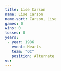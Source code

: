 ```yaml
---
title: Lise Carson
name: Lise Carson
name-sort: Carson, Lise
games: 0
wins: 0
losses: 0
years:
 - year: 1986
   event: Hearts
   team: "QC"
   position: Alternate
vs:
---
```

